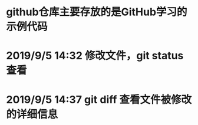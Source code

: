# github仓库主要存放的是GitHub学习的示例代码
# 2019/9/5 14:32 修改文件，git status查看
# 2019/9/5 14:37 git diff 查看文件被修改的详细信息